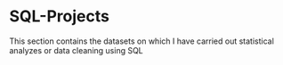 # SQL-Projects
This section contains the datasets on which I have carried out statistical analyzes or data cleaning using SQL
